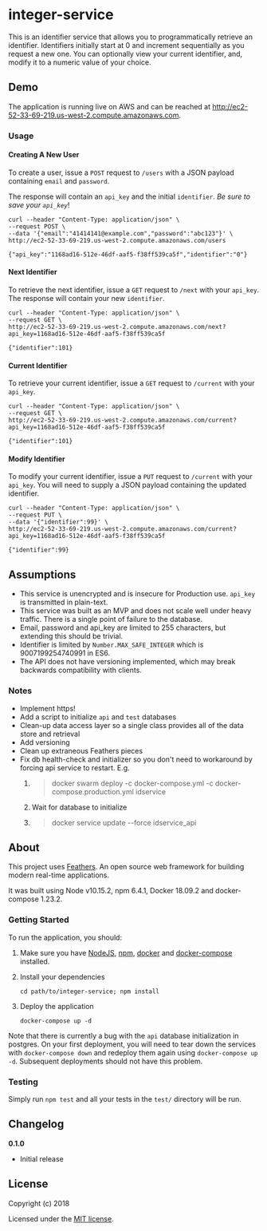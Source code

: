 # integer-service

This is an identifier service that allows you to programmatically retrieve an identifier. Identifiers initially start at 0 and increment sequentially as you request a new one. You can optionally view your current identifier, and, modify it to a numeric value of your choice.

## Demo

The application is running live on AWS and can be reached at http://ec2-52-33-69-219.us-west-2.compute.amazonaws.com.

### Usage

#### Creating A New User

To create a user, issue a `POST` request to `/users` with a JSON payload containing `email` and `password`.

The response will contain an `api_key` and the initial `identifier`. *Be sure to save your `api_key`*!

```
curl --header "Content-Type: application/json" \
--request POST \
--data '{"email":"41414141@example.com","password":"abc123"}' \
http://ec2-52-33-69-219.us-west-2.compute.amazonaws.com/users
 
{"api_key":"1168ad16-512e-46df-aaf5-f38ff539ca5f","identifier":"0"}
```

#### Next Identifier

To retrieve the next identifier, issue a `GET` request to `/next` with your `api_key`. The response will contain your new `identifier`.

```
curl --header "Content-Type: application/json" \
--request GET \
http://ec2-52-33-69-219.us-west-2.compute.amazonaws.com/next?api_key=1168ad16-512e-46df-aaf5-f38ff539ca5f

{"identifier":101}
```

#### Current Identifier

To retrieve your current identifier, issue a `GET` request to `/current` with your `api_key`.

```
curl --header "Content-Type: application/json" \
--request GET \
http://ec2-52-33-69-219.us-west-2.compute.amazonaws.com/current?api_key=1168ad16-512e-46df-aaf5-f38ff539ca5f

{"identifier":101}
```

#### Modify Identifier

To modify your current identifier, issue a `PUT` request to `/current` with your `api_key`. You will need to supply a JSON payload containing the updated identifier.

```
curl --header "Content-Type: application/json" \
--request PUT \
--data '{"identifier":99}' \
http://ec2-52-33-69-219.us-west-2.compute.amazonaws.com/current?api_key=1168ad16-512e-46df-aaf5-f38ff539ca5f

{"identifier":99}
```

## Assumptions

- This service is unencrypted and is insecure for Production use. `api_key` is transmitted in plain-text.
- This service was built as an MVP and does not scale well under heavy traffic. There is a single point of failure to the database.
- Email, password and api_key are limited to 255 characters, but extending this should be trivial.
- Identifier is limited by `Number.MAX_SAFE_INTEGER` which is 9007199254740991 in ES6.
- The API does not have versioning implemented, which may break backwards compatibility with clients.

### Notes

- Implement https!
- Add a script to initialize `api` and `test` databases
- Clean-up data access layer so a single class provides all of the data store and retrieval
- Add versioning
- Clean up extraneous Feathers pieces
- Fix db health-check and initializer so you don't need to workaround by forcing api service to restart. E.g.
  1. > docker swarm deploy -c docker-compose.yml -c docker-compose.production.yml idservice
  1. Wait for database to initialize
  1. > docker service update --force idservice_api

## About

This project uses [Feathers](http://feathersjs.com). An open source web framework for building modern real-time applications.

It was built using Node v10.15.2, npm 6.4.1, Docker 18.09.2 and docker-compose 1.23.2.

### Getting Started

To run the application, you should:

1. Make sure you have [NodeJS](https://nodejs.org/), [npm](https://www.npmjs.com/), [docker](https://docs.docker.com/install) and [docker-compose](https://docs.docker.com/compose/install) installed.

2. Install your dependencies

    ```
    cd path/to/integer-service; npm install
    ```

3. Deploy the application

    ```
    docker-compose up -d
    ```

Note that there is currently a bug with the `api` database initialization in postgres. On your first deployment, you will need to tear down the services with `docker-compose down` and redeploy them again using `docker-compose up -d`. Subsequent deployments should not have this problem.

### Testing

Simply run `npm test` and all your tests in the `test/` directory will be run.

## Changelog

__0.1.0__

- Initial release

## License

Copyright (c) 2018

Licensed under the [MIT license](LICENSE).

